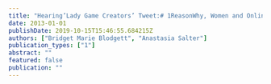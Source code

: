 ```yaml
---
title: "Hearing’Lady Game Creators’ Tweet:# 1ReasonWhy, Women and Online Discourse in the Game Development Community"
date: 2013-01-01
publishDate: 2019-10-15T15:46:55.684215Z
authors: ["Bridget Marie Blodgett", "Anastasia Salter"]
publication_types: ["1"]
abstract: ""
featured: false
publication: ""
---
```


